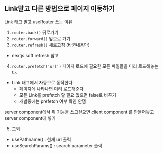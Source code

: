 ## Link말고 다른 방법으로 페이지 이동하기

Link 태그 말고 useRouter 쓰는 이유

1. `router.back()` 뒤로가기
2. `router.forward()` 앞으로 가기
3. `router.refresh()` 새로고침 (바뀐내용만)

- nextjs soft refresh 참고

4. `router.prefetch('url')` 페이지 로드에 필요한 모든 파일들을 미리 로드해놓는다.

- Link 태그에서 자동으로 동작한다.
  - 페이지에 나타나면 미리 로드해준다.
  - 모든 Link를 prefetch 할 필요 없으면 false로 바꾸기
  - 개발중에는 prefetch 여부 확인 안댐

server component에서 위 기능을 쓰고싶으면 client component 를 만들어놓고 server component에 넣기

5. 그외

- usePathname() : 현재 url 출력
- useSearchParams() : search parameter 출력
